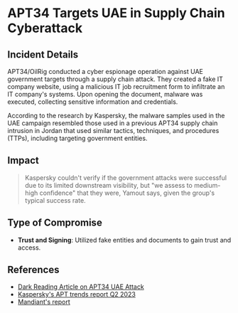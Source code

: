 <!-- cSpell:ignore Kaspersky Yamout Kaspersky's Mandiant's Mandiant -->
# APT34 Targets UAE in Supply Chain Cyberattack

## Incident Details

APT34/OilRig conducted a cyber espionage operation against UAE government
targets through a supply chain attack. They created a fake IT company
website, using a malicious IT job recruitment form to infiltrate an IT
company's systems. Upon opening the document, malware was executed,
collecting sensitive information and credentials.

According to the research by Kaspersky, the malware samples used in the
UAE campaign resembled those used in a previous APT34 supply chain intrusion
in Jordan that used similar tactics, techniques, and procedures (TTPs),
including targeting government entities.

## Impact

> Kaspersky couldn't verify if the government attacks were successful due
> to its limited downstream visibility, but "we assess to medium-high
> confidence" that they were, Yamout says, given the group's typical success
> rate.

## Type of Compromise

- **Trust and Signing**: Utilized fake entities and documents to gain trust
and access.

## References

- [Dark Reading Article on APT34 UAE Attack](https://www.darkreading.com/cyberattacks-data-breaches/iran-apt34-uae-supply-chain-attack)
- [Kaspersky's APT trends report Q2 2023](https://securelist.com/apt-trends-report-q2-2023/110231/)
- [Mandiant's report](https://www.mandiant.com/resources/blog/targeted-attack-in-middle-east-by-apt34)
